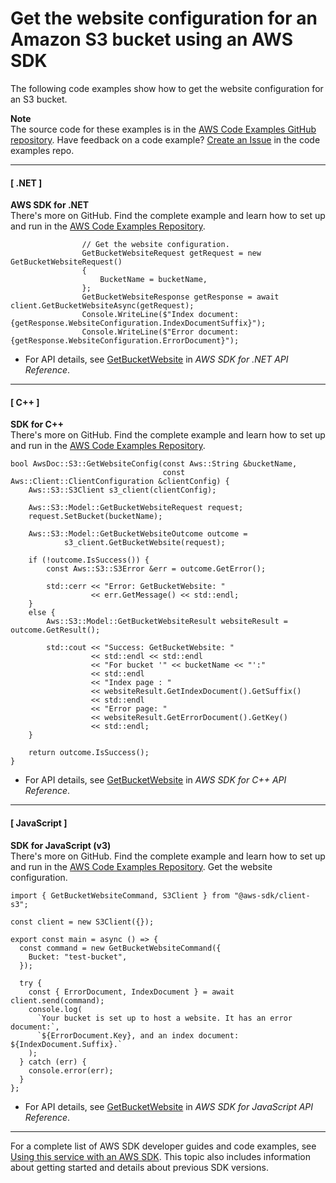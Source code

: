 # Get the website configuration for an Amazon S3 bucket using an AWS SDK<a name="example_s3_GetBucketWebsite_section"></a>

The following code examples show how to get the website configuration for an S3 bucket\.

**Note**  
The source code for these examples is in the [AWS Code Examples GitHub repository](https://github.com/awsdocs/aws-doc-sdk-examples)\. Have feedback on a code example? [Create an Issue](https://github.com/awsdocs/aws-doc-sdk-examples/issues/new/choose) in the code examples repo\. 

------
#### [ \.NET ]

**AWS SDK for \.NET**  
 There's more on GitHub\. Find the complete example and learn how to set up and run in the [AWS Code Examples Repository](https://github.com/awsdocs/aws-doc-sdk-examples/tree/main/dotnetv3/S3#code-examples)\. 
  

```
                // Get the website configuration.
                GetBucketWebsiteRequest getRequest = new GetBucketWebsiteRequest()
                {
                    BucketName = bucketName,
                };
                GetBucketWebsiteResponse getResponse = await client.GetBucketWebsiteAsync(getRequest);
                Console.WriteLine($"Index document: {getResponse.WebsiteConfiguration.IndexDocumentSuffix}");
                Console.WriteLine($"Error document: {getResponse.WebsiteConfiguration.ErrorDocument}");
```
+  For API details, see [GetBucketWebsite](https://docs.aws.amazon.com/goto/DotNetSDKV3/s3-2006-03-01/GetBucketWebsite) in *AWS SDK for \.NET API Reference*\. 

------
#### [ C\+\+ ]

**SDK for C\+\+**  
 There's more on GitHub\. Find the complete example and learn how to set up and run in the [AWS Code Examples Repository](https://github.com/awsdocs/aws-doc-sdk-examples/tree/main/cpp/example_code/s3#code-examples)\. 
  

```
bool AwsDoc::S3::GetWebsiteConfig(const Aws::String &bucketName,
                                  const Aws::Client::ClientConfiguration &clientConfig) {
    Aws::S3::S3Client s3_client(clientConfig);

    Aws::S3::Model::GetBucketWebsiteRequest request;
    request.SetBucket(bucketName);

    Aws::S3::Model::GetBucketWebsiteOutcome outcome =
            s3_client.GetBucketWebsite(request);

    if (!outcome.IsSuccess()) {
        const Aws::S3::S3Error &err = outcome.GetError();

        std::cerr << "Error: GetBucketWebsite: "
                  << err.GetMessage() << std::endl;
    }
    else {
        Aws::S3::Model::GetBucketWebsiteResult websiteResult = outcome.GetResult();

        std::cout << "Success: GetBucketWebsite: "
                  << std::endl << std::endl
                  << "For bucket '" << bucketName << "':"
                  << std::endl
                  << "Index page : "
                  << websiteResult.GetIndexDocument().GetSuffix()
                  << std::endl
                  << "Error page: "
                  << websiteResult.GetErrorDocument().GetKey()
                  << std::endl;
    }

    return outcome.IsSuccess();
}
```
+  For API details, see [GetBucketWebsite](https://docs.aws.amazon.com/goto/SdkForCpp/s3-2006-03-01/GetBucketWebsite) in *AWS SDK for C\+\+ API Reference*\. 

------
#### [ JavaScript ]

**SDK for JavaScript \(v3\)**  
 There's more on GitHub\. Find the complete example and learn how to set up and run in the [AWS Code Examples Repository](https://github.com/awsdocs/aws-doc-sdk-examples/tree/main/javascriptv3/example_code/s3#code-examples)\. 
Get the website configuration\.  

```
import { GetBucketWebsiteCommand, S3Client } from "@aws-sdk/client-s3";

const client = new S3Client({});

export const main = async () => {
  const command = new GetBucketWebsiteCommand({
    Bucket: "test-bucket",
  });

  try {
    const { ErrorDocument, IndexDocument } = await client.send(command);
    console.log(
      `Your bucket is set up to host a website. It has an error document:`,
      `${ErrorDocument.Key}, and an index document: ${IndexDocument.Suffix}.`
    );
  } catch (err) {
    console.error(err);
  }
};
```
+  For API details, see [GetBucketWebsite](https://docs.aws.amazon.com/AWSJavaScriptSDK/v3/latest/clients/client-s3/classes/getbucketwebsitecommand.html) in *AWS SDK for JavaScript API Reference*\. 

------

For a complete list of AWS SDK developer guides and code examples, see [Using this service with an AWS SDK](UsingAWSSDK.md#sdk-general-information-section)\. This topic also includes information about getting started and details about previous SDK versions\.